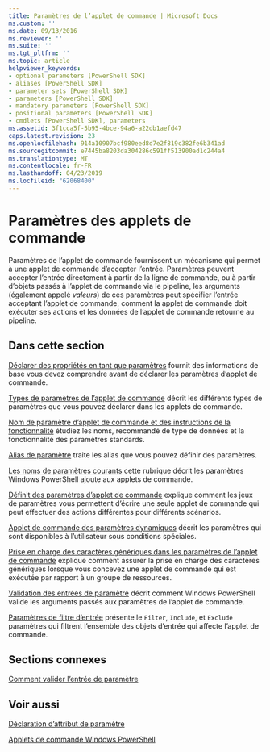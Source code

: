 ```yaml
---
title: Paramètres de l’applet de commande | Microsoft Docs
ms.custom: ''
ms.date: 09/13/2016
ms.reviewer: ''
ms.suite: ''
ms.tgt_pltfrm: ''
ms.topic: article
helpviewer_keywords:
- optional parameters [PowerShell SDK]
- aliases [PowerShell SDK]
- parameter sets [PowerShell SDK]
- parameters [PowerShell SDK]
- mandatory parameters [PowerShell SDK]
- positional parameters [PowerShell SDK]
- cmdlets [PowerShell SDK], parameters
ms.assetid: 3f1cca5f-5b95-4bce-94a6-a22db1aefd47
caps.latest.revision: 23
ms.openlocfilehash: 914a10907bcf980eed8d7e2f819c382fe6b341ad
ms.sourcegitcommit: e7445ba8203da304286c591ff513900ad1c244a4
ms.translationtype: MT
ms.contentlocale: fr-FR
ms.lasthandoff: 04/23/2019
ms.locfileid: "62068400"
---
```

# <a name="cmdlet-parameters"></a>Paramètres des applets de commande

Paramètres de l’applet de commande fournissent un mécanisme qui permet à une applet de commande d’accepter l’entrée. Paramètres peuvent accepter l’entrée directement à partir de la ligne de commande, ou à partir d’objets passés à l’applet de commande via le pipeline, les arguments (également appelé *valeurs*) de ces paramètres peut spécifier l’entrée acceptant l’applet de commande, comment la applet de commande doit exécuter ses actions et les données de l’applet de commande retourne au pipeline.

## <a name="in-this-section"></a>Dans cette section

[Déclarer des propriétés en tant que paramètres](./declaring-properties-as-parameters.md) fournit des informations de base vous devez comprendre avant de déclarer les paramètres d’applet de commande.

[Types de paramètres de l’applet de commande](./types-of-cmdlet-parameters.md) décrit les différents types de paramètres que vous pouvez déclarer dans les applets de commande.

[Nom de paramètre d’applet de commande et des instructions de la fonctionnalité](./standard-cmdlet-parameter-names-and-types.md) étudiez les noms, recommandé de type de données et la fonctionnalité des paramètres standards.

[Alias de paramètre](./parameter-aliases.md) traite les alias que vous pouvez définir des paramètres.

[Les noms de paramètres courants](./common-parameter-names.md) cette rubrique décrit les paramètres Windows PowerShell ajoute aux applets de commande.

[Définit des paramètres d’applet de commande](./cmdlet-parameter-sets.md) explique comment les jeux de paramètres vous permettent d’écrire une seule applet de commande qui peut effectuer des actions différentes pour différents scénarios.

[Applet de commande des paramètres dynamiques](./cmdlet-dynamic-parameters.md) décrit les paramètres qui sont disponibles à l’utilisateur sous conditions spéciales.

[Prise en charge des caractères génériques dans les paramètres de l’applet de commande](./supporting-wildcard-characters-in-cmdlet-parameters.md) explique comment assurer la prise en charge des caractères génériques lorsque vous concevez une applet de commande qui est exécutée par rapport à un groupe de ressources.

[Validation des entrées de paramètre](./validating-parameter-input.md) décrit comment Windows PowerShell valide les arguments passés aux paramètres de l’applet de commande.

[Paramètres de filtre d’entrée](./input-filter-parameters.md) présente le `Filter`, `Include`, et `Exclude` paramètres qui filtrent l’ensemble des objets d’entrée qui affecte l’applet de commande.

## <a name="related-sections"></a>Sections connexes

[Comment valider l’entrée de paramètre](./how-to-validate-parameter-input.md)

## <a name="see-also"></a>Voir aussi

[Déclaration d’attribut de paramètre](./parameter-attribute-declaration.md)

[Applets de commande Windows PowerShell](./cmdlet-overview.md)
